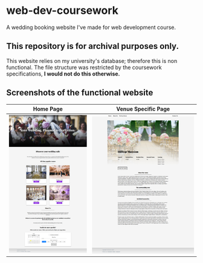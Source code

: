 # web-dev-coursework
A wedding booking website I've made for web development course.

## This repository is for archival purposes only.
This website relies on my university's database; therefore this is non functional.
The file structure was restricted by the coursework specifications, **I would not do this otherwise.**

## Screenshots of the functional website
| Home Page                            | Venue Specific Page                      |
|--------------------------------------|------------------------------------------|
| ![Homepage](git_img/wedding.php.jpg) | ![Venue Page](git_img/viewvenue.php.jpg) |
